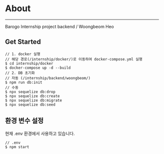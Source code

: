 # About
---
Barogo Internship project
backend / Woongbeom Heo

## Get Started
```
// 1. docker 실행
// 해당 경로(/internship/docker/)로 이동하여 docker-compose.yml 실행
$ cd internship/docker
$ docker-compose up -d --build
// 2. DB 초기화
// 자동 (/internship/backend/woongbeom/)
$ npm run db:init
// 수동 
$ npx sequelize db:drop
$ npx sequelize db:create
$ npx sequelize db:migrate
$ npx sequelize db:seed
```

## 환경 변수 설정
현재 .env 환경에서 사용하고 있습니다.
```
// .env
$ npm start
```
